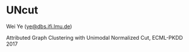 # UNcut
Wei Ye (ye@dbs.ifi.lmu.de)

Attributed Graph Clustering with Unimodal Normalized Cut, ECML-PKDD 2017
